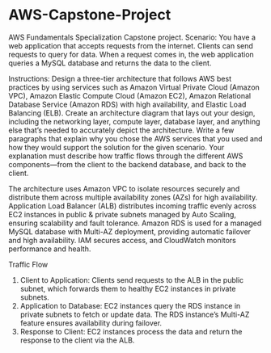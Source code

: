 # AWS-Capstone-Project
AWS Fundamentals Specialization Capstone project. 
Scenario: You have a web application that accepts requests from the internet. Clients can send requests to query for data. When a request comes in, the web application queries a MySQL database and returns the data to the client.

Instructions: Design a three-tier architecture that follows AWS best practices by using services such as Amazon Virtual Private Cloud (Amazon VPC), Amazon Elastic Compute Cloud (Amazon EC2), Amazon Relational Database Service (Amazon RDS) with high availability, and Elastic Load Balancing (ELB). Create an architecture diagram that lays out your design, including the networking layer, compute layer, database layer, and anything else that’s needed to accurately depict the architecture. Write a few paragraphs that explain why you chose the AWS services that you used and how they would support the solution for the given scenario. Your explanation must describe how traffic flows through the different AWS components—from the client to the backend database, and back to the client.

The architecture uses Amazon VPC to isolate resources securely and distribute them across multiple availability zones (AZs) for high availability. 
Application Load Balancer (ALB) distributes incoming traffic evenly across EC2 instances in public & private subnets managed by Auto Scaling, ensuring scalability and fault tolerance. 
Amazon RDS is used for a managed MySQL database with Multi-AZ deployment, providing automatic failover and high availability. 
IAM secures access, and CloudWatch monitors performance and health.

Traffic Flow 
1. Client to Application: Clients send requests to the ALB in the public subnet, which forwards them to healthy EC2 instances in private subnets.
2. Application to Database: EC2 instances query the RDS instance in private subnets to fetch or update data. The RDS instance’s Multi-AZ feature ensures availability during failover.
3. Response to Client: EC2 instances process the data and return the response to the client via the ALB.
